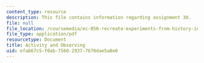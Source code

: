 ```yaml
---
content_type: resource
description: This file contains information regarding assignment 30.
file: null
file_location: /coursemedia/ec-050-recreate-experiments-from-history-inform-the-future-from-the-past-galileo-january-iap-2010/efab67c5f0ab756029377670dae5a8e0_MITEC_050IAP10_assn30.pdf
file_type: application/pdf
resourcetype: Document
title: Activity and Observing
uid: efab67c5-f0ab-7560-2937-7670dae5a8e0
---
```

